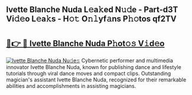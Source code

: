 ## Ivette Blanche Nuda L𝚎a𝚔ed N𝚞𝚍e - Part-d3T Vi𝚍𝚎o L𝚎a𝚔s - H𝚘𝚝 O𝚗𝚕yf𝚊ns P𝚑𝚘tos qf2TV

# <h2><a href="http://kf9fk9.oniu.top/?m=Ivette+Blanche+Nuda">🔗👉 🔴 Ivette Blanche Nuda P𝚑ot𝚘𝚜 V𝚒d𝚎o</a></h2>

[![Ivette Blanche Nuda Nu𝚍e𝚜](https://i.imgur.com/0qMVB7G.gif)](http://kf9fk9.oniu.top/?m=Ivette+Blanche+Nuda)
Cybernetic performer and multimedia innovator Ivette Blanche Nuda, known for publishing dance and lifestyle tutorials through viral dance moves and compact clips. Outstanding magician's assistant Ivette Blanche Nuda, recognized for their remarkable abilities and accomplishments in assisting magicians.  
